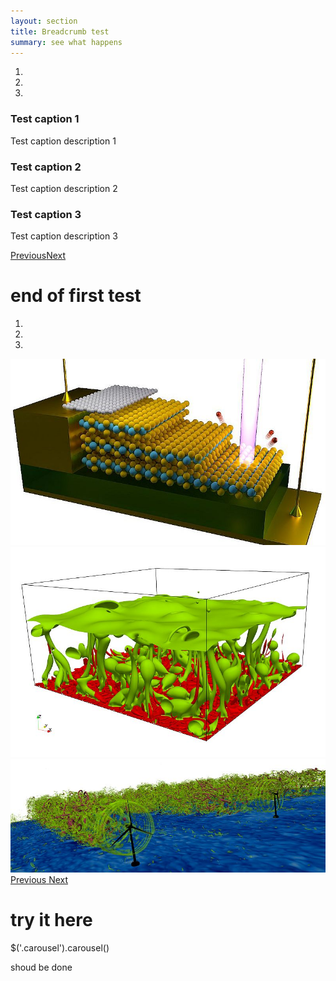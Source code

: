```yaml
---
layout: section
title: Breadcrumb test
summary: see what happens
---
```





<div class="carousel slide" id="demo-carousel" data-ride="carousel">
  <ol class="carousel-indicators">
    <li class="active" data-target="#demo-carousel" data-slide-to="1"></li>
    <li data-target="#demo-carousel" data-slide-to="2"></li>
    <li data-target="#demo-carousel" data-slide-to="3"></li>
  </ol>
  <div class="carousel-inner" role="listbox">
    <div class="carousel-item active" data-src="../img/05_Entry_800.jpg">
      <div class="carousel-caption">
        <h3>Test caption 1</h3>
        <p>Test caption description 1</p>
      </div>
    </div>
    <div class="carousel-item" data-src="../img/10_Entry_800.jpg">
      <div class="carousel-caption">
        <h3>Test caption 2</h3>
        <p>Test caption description 2</p>
      </div>
    </div>
    <div class="carousel-item" data-src="../img/12_Entry_800.jpg">
      <div class="carousel-caption">
        <h3>Test caption 3</h3>
        <p>Test caption description 3</p>
      </div>
    </div>
  </div><a class="left carousel-control" href="#demo-carousel" role="button" data-slide="prev"><span class="icon-prev" aria-hidden="true"></span><span class="sr-only">Previous</span></a><a class="right carousel-control" href="#demo-carousel" role="button" data-slide="next"><span class="icon-next" aria-hidden="true"></span><span class="sr-only">Next</span></a>
</div>


# end of first test




<div id="carouselExampleIndicators" class="carousel slide" data-ride="carousel">
  <ol class="carousel-indicators">
    <li data-target="#carouselExampleIndicators" data-slide-to="0" class="active"></li>
    <li data-target="#carouselExampleIndicators" data-slide-to="1"></li>
    <li data-target="#carouselExampleIndicators" data-slide-to="2"></li>
  </ol>
  <div class="carousel-inner">
    <div class="carousel-item active">
      <img class="d-block w-100" src="../img/10_Entry_800.jpg" alt="First slide">
    </div>
    <div class="carousel-item">
      <img class="d-block w-100" src="../img/12_Entry_800.jpg" alt="Second slide">
    </div>
    <div class="carousel-item">
      <img class="d-block w-100" src="../img/05_Entry_800.jpg" alt="Third slide">
    </div>
  </div>
  <a class="carousel-control-prev" href="#carouselExampleIndicators" role="button" data-slide="prev">
    <span class="carousel-control-prev-icon" aria-hidden="true"></span>
    <span class="sr-only">Previous</span>
  </a>
  <a class="carousel-control-next" href="#carouselExampleIndicators" role="button" data-slide="next">
    <span class="carousel-control-next-icon" aria-hidden="true"></span>
    <span class="sr-only">Next</span>
  </a>
</div>

# try it here

$('.carousel').carousel()

shoud be done